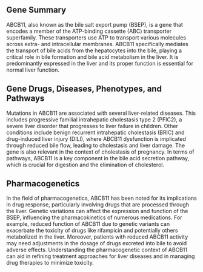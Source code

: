 ## Gene Summary
ABCB11, also known as the bile salt export pump (BSEP), is a gene that encodes a member of the ATP-binding cassette (ABC) transporter superfamily. These transporters use ATP to transport various molecules across extra- and intracellular membranes. ABCB11 specifically mediates the transport of bile acids from the hepatocytes into the bile, playing a critical role in bile formation and bile acid metabolism in the liver. It is predominantly expressed in the liver and its proper function is essential for normal liver function.

## Gene Drugs, Diseases, Phenotypes, and Pathways
Mutations in ABCB11 are associated with several liver-related diseases. This includes progressive familial intrahepatic cholestasis type 2 (PFIC2), a severe liver disorder that progresses to liver failure in children. Other conditions include benign recurrent intrahepatic cholestasis (BRIC) and drug-induced liver injury (DILI), where ABCB11 dysfunction is implicated through reduced bile flow, leading to cholestasis and liver damage. The gene is also relevant in the context of cholestasis of pregnancy. In terms of pathways, ABCB11 is a key component in the bile acid secretion pathway, which is crucial for digestion and the elimination of cholesterol.

## Pharmacogenetics
In the field of pharmacogenetics, ABCB11 has been noted for its implications in drug response, particularly involving drugs that are processed through the liver. Genetic variations can affect the expression and function of the BSEP, influencing the pharmacokinetics of numerous medications. For example, reduced function of ABCB11 due to genetic variants can exacerbate the toxicity of drugs like rifampicin and potentially others metabolized in the liver. Moreover, patients with reduced ABCB11 activity may need adjustments in the dosage of drugs excreted into bile to avoid adverse effects. Understanding the pharmacogenetic context of ABCB11 can aid in refining treatment approaches for liver diseases and in managing drug therapies to minimize toxicity.